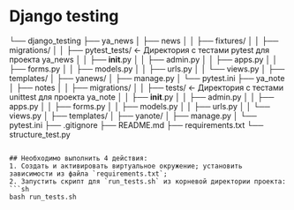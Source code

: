 # Django testing  

 └── django_testing
     ├── ya_news
     │   ├── news
     │   │   ├── fixtures/
     │   │   ├── migrations/
     │   │   ├── pytest_tests/   <- Директория с тестами pytest для проекта ya_news
     │   │   ├── __init__.py
     │   │   ├── admin.py
     │   │   ├── apps.py
     │   │   ├── forms.py
     │   │   ├── models.py
     │   │   ├── urls.py
     │   │   └── views.py
     │   ├── templates/
     │   ├── yanews/
     │   ├── manage.py
     │   └── pytest.ini
     ├── ya_note
     │   ├── notes
     │   │   ├── migrations/
     │   │   ├── tests/          <- Директория с тестами unittest для проекта ya_note
     │   │   ├── __init__.py
     │   │   ├── admin.py
     │   │   ├── apps.py
     │   │   ├── forms.py
     │   │   ├── models.py
     │   │   ├── urls.py
     │   │   └── views.py
     │   ├── templates/
     │   ├── yanote/
     │   ├── manage.py
     │   └── pytest.ini
     ├── .gitignore
     ├── README.md
     ├── requirements.txt
     └── structure_test.py
```

## Необходимо выполнить 4 действия:
1. Создать и активировать виртуальное окружение; установить зависимости из файла `requirements.txt`;
2. Запустить скрипт для `run_tests.sh` из корневой директории проекта:
```sh
bash run_tests.sh
```
